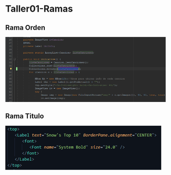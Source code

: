 # Taller01-Ramas
## Rama Orden
![Resultado del cambio en la rama Orden](orden.png)

## Rama Titulo
![Cambio en Rama título](ramaTitulo.png)
